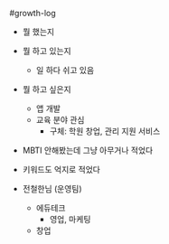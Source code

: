 #growth-log

- 뭘 했는지
- 뭘 하고 있는지
	- 일 하다 쉬고 있음

- 뭘 하고 싶은지
	- 앱 개발
	- 교육 분야 관심
		- 구체: 학원 창업, 관리 지원 서비스

- MBTI 안해봤는데 그냥 아무거나 적었다
- 키워드도 억지로 적었다


- 전철한님 (운영팀)
	- 에듀테크
		- 영업, 마케팅
	- 창업
